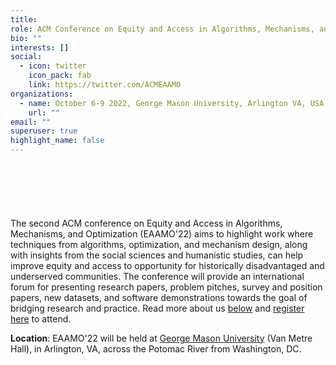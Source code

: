 ```yaml
---
title: 
role: ACM Conference on Equity and Access in Algorithms, Mechanisms, and Optimization
bio: ""
interests: []
social:
  - icon: twitter
    icon_pack: fab
    link: https://twitter.com/ACMEAAMO
organizations:
  - name: October 6-9 2022, George Mason University, Arlington VA, USA
    url: ""
email: ""
superuser: true
highlight_name: false
---
```

<div style="margin-top: 20%">
The second ACM conference on Equity and Access in Algorithms, Mechanisms, and Optimization (EAAMO'22) aims to highlight work where techniques from algorithms, optimization, and mechanism design, along with insights from the social sciences and humanistic studies, can help improve equity and access to opportunity for historically disadvantaged and underserved communities. The conference will provide an international forum for presenting research papers, problem pitches, survey and position papers, new datasets, and software demonstrations towards the goal of bridging research and practice. Read more about us <a href="https://eaamo2022.eaamo.org/#about">below</a> and <a href="https://cvent.me/L94zQG" target="_blank">register here</a> to attend.
</div>


<b>Location</b>: EAAMO'22 will be held at <a href="https://arlington.gmu.edu/">George Mason University</a> (Van Metre Hall), in Arlington, VA, across the Potomac River from Washington, DC.

